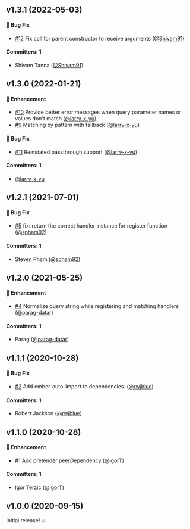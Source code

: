 

## v1.3.1 (2022-05-03)

#### :bug: Bug Fix
* [#12](https://github.com/rwjblue/pretender-query-param-handler/pull/12) Fix call for parent constructor to receive arguments ([@Shivam91](https://github.com/Shivam91))

#### Committers: 1
- Shivam Tanna ([@Shivam91](https://github.com/Shivam91))

## v1.3.0 (2022-01-21)

#### :rocket: Enhancement
* [#10](https://github.com/rwjblue/pretender-query-param-handler/pull/10) Provide better error messages when query parameter names or values don't match ([@larry-x-yu](https://github.com/larry-x-yu))
* [#9](https://github.com/rwjblue/pretender-query-param-handler/pull/9) Matching by pattern with fallback ([@larry-x-yu](https://github.com/larry-x-yu))

#### :bug: Bug Fix
* [#11](https://github.com/rwjblue/pretender-query-param-handler/pull/11) Reinstated passthrough support ([@larry-x-yu](https://github.com/larry-x-yu))

#### Committers: 1
- [@larry-x-yu](https://github.com/larry-x-yu)

## v1.2.1 (2021-07-01)

#### :bug: Bug Fix
* [#5](https://github.com/rwjblue/pretender-query-param-handler/pull/5) fix: return the correct handler instance for register function ([@spham92](https://github.com/spham92))

#### Committers: 1
- Steven Pham ([@spham92](https://github.com/spham92))


## v1.2.0 (2021-05-25)

#### :rocket: Enhancement
* [#4](https://github.com/rwjblue/pretender-query-param-handler/pull/4) Normalize query string while registering and matching handlers ([@parag-datar](https://github.com/parag-datar))

#### Committers: 1
- Parag ([@parag-datar](https://github.com/parag-datar))


## v1.1.1 (2020-10-28)

#### :bug: Bug Fix
* [#2](https://github.com/rwjblue/pretender-query-param-handler/pull/2) Add ember-auto-import to dependencies. ([@rwjblue](https://github.com/rwjblue))

#### Committers: 1
- Robert Jackson ([@rwjblue](https://github.com/rwjblue))


## v1.1.0 (2020-10-28)

#### :rocket: Enhancement
* [#1](https://github.com/rwjblue/pretender-query-param-handler/pull/1) Add pretender peerDependency ([@igorT](https://github.com/igorT))

#### Committers: 1
- Igor Terzic ([@igorT](https://github.com/igorT))


## v1.0.0 (2020-09-15)

Initial release! 💥


